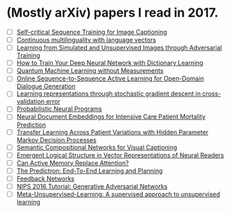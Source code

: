 # (Mostly arXiv) papers I read in 2017.

- [ ] [Self-critical Sequence Training for Image Captioning](https://arxiv.org/pdf/1612.00563v1.pdf)
- [ ] [Continuous multilinguality with language vectors](https://arxiv.org/abs/1612.07486)
- [ ] [Learning from Simulated and Unsupervised Images through Adversarial Training](https://arxiv.org/abs/1612.07512)
- [ ] [How to Train Your Deep Neural Network with Dictionary Learning](https://arxiv.org/abs/1612.07454)
- [ ] [Quantum Machine Learning without Measurements](https://arxiv.org/abs/1612.05535)
- [ ] [Online Sequence-to-Sequence Active Learning for Open-Domain Dialogue Generation](https://arxiv.org/abs/1612.03929)
- [ ] [Learning representations through stochastic gradient descent in cross-validation error](https://arxiv.org/abs/1612.02879)
- [ ] [Probabilistic Neural Programs](https://arxiv.org/abs/1612.00712)
- [ ] [Neural Document Embeddings for Intensive Care Patient Mortality Prediction](https://arxiv.org/abs/1612.00467)
- [ ] [Transfer Learning Across Patient Variations with Hidden Parameter Markov Decision Processes](https://arxiv.org/abs/1612.00475)
- [ ] [Semantic Compositional Networks for Visual Captioning](https://arxiv.org/abs/1611.08002)
- [ ] [Emergent Logical Structure in Vector Representations of Neural Readers](https://arxiv.org/abs/1611.07954)
- [ ] [Can Active Memory Replace Attention?](https://arxiv.org/abs/1610.08613)
- [ ] [The Predictron: End-To-End Learning and Planning](https://arxiv.org/abs/1612.08810)
- [ ] [Feedback Networks](https://arxiv.org/abs/1612.09508)
- [ ] [NIPS 2016 Tutorial: Generative Adversarial Networks](https://arxiv.org/abs/1701.00160)
- [ ] [Meta-Unsupervised-Learning: A supervised approach to unsupervised learning](https://arxiv.org/abs/1612.09030)
